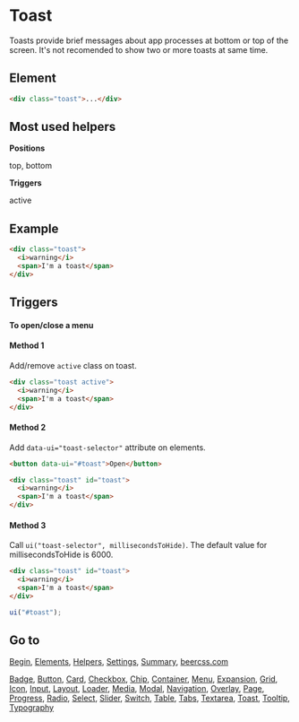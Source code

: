 # Toast

Toasts provide brief messages about app processes at bottom or top of the screen. It's not recomended to show two or more toasts at same time.

## Element

```html
<div class="toast">...</div>
```

## Most used helpers

**Positions**

top, bottom

**Triggers**

active

## Example

```html
<div class="toast">
  <i>warning</i>
  <span>I'm a toast</span>
</div>
```

## Triggers 

#### To open/close a menu

#### Method 1

Add/remove `active` class on toast.

```html
<div class="toast active">
  <i>warning</i>
  <span>I'm a toast</span>
</div>
```

#### Method 2

Add `data-ui="toast-selector"` attribute on elements.

```html
<button data-ui="#toast">Open</button>

<div class="toast" id="toast">
  <i>warning</i>
  <span>I'm a toast</span>
</div>
```

#### Method 3

Call `ui("toast-selector", millisecondsToHide)`. The default value for millisecondsToHide is 6000.

```html
<div class="toast" id="toast">
  <i>warning</i>
  <span>I'm a toast</span>
</div>
```

```js
ui("#toast");
```

## Go to

[Begin](INDEX.md), [Elements](ELEMENTS.md), [Helpers](HELPERS.md), [Settings](SETTINGS.md), [Summary](SUMMARY.md), [beercss.com](https://www.beercss.com)

[Badge](BADGE.md), [Button](BUTTON.md), [Card](CARD.md), [Checkbox](CHECKBOX.md), [Chip](CHIP.md), [Container](CONTAINER.md), [Menu](MENU.md), [Expansion](EXPANSION.md), [Grid](GRID.md), [Icon](ICON.md), [Input](INPUT.md), [Layout](LAYOUT.md), [Loader](LOADER.md), [Media](MEDIA.md), [Modal](MODAL.md), [Navigation](NAVIGATION.md), [Overlay](OVERLAY.md), [Page](PAGE.md), [Progress](PROGRESS.md), [Radio](RADIO.md), [Select](SELECT.md), [Slider](SLIDER.md), [Switch](SWITCH.md), [Table](TABLE.md), [Tabs](TABS.md), [Textarea](TEXTAREA.md), [Toast](TOAST.md), [Tooltip](TOOLTIP.md), [Typography](TYPOGRAPHY.md)